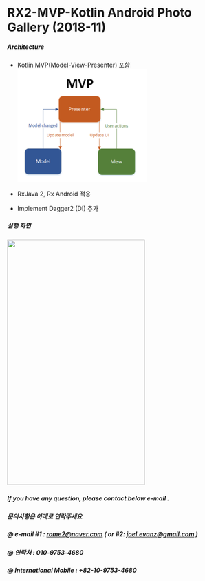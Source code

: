 
# RX2-MVP-Kotlin Android Photo Gallery (2018-11)


##### Architecture

- Kotlin MVP(Model-View-Presenter) 포함  
  <img src="_files/mini_MVP_diagram.png" />
- RxJava 2, Rx Android 적용  
  
- Implement Dagger2 (DI) 추가 

##### 실행 화면  
  
  <img src="_files/Rx2_MVP_anim.gif" width="320" height="569" />
 
##### If you have any question, please contact below e-mail . <br>
#####  문의사항은 아래로 연락주세요 <br>
##### @ e-mail #1 : rome2@naver.com ( or #2: joel.evanz@gmail.com ) <br>
##### @ 연락처 : 010-9753-4680 <br>
##### @ International Mobile : +82-10-9753-4680  <br>
 



